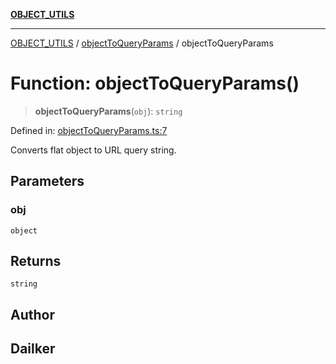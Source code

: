 [**OBJECT_UTILS**](../../README.md)

***

[OBJECT_UTILS](../../README.md) / [objectToQueryParams](../README.md) / objectToQueryParams

# Function: objectToQueryParams()

> **objectToQueryParams**(`obj`): `string`

Defined in: [objectToQueryParams.ts:7](https://github.com/dailker/everyutil/blob/9b590f3b464c4883aa51a0e840c616072d918dc8/src/object/objectToQueryParams.ts#L7)

Converts flat object to URL query string.

## Parameters

### obj

`object`

## Returns

`string`

## Author

## Dailker
